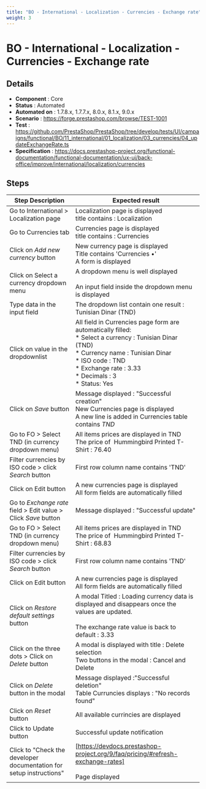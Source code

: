 ```yaml
---
title: "BO - International - Localization - Currencies - Exchange rate"
weight: 3
---
```


# BO - International - Localization - Currencies - Exchange rate
## Details
* **Component** : Core
* **Status** : Automated
* **Automated on** : 1.7.8.x, 1.7.7.x, 8.0.x, 8.1.x, 9.0.x
* **Scenario** : https://forge.prestashop.com/browse/TEST-1001
* **Test** : https://github.com/PrestaShop/PrestaShop/tree/develop/tests/UI/campaigns/functional/BO/11_international/01_localization/03_currencies/04_updateExchangeRate.ts
* **Specification** : https://docs.prestashop-project.org/functional-documentation/functional-documentation/ux-ui/back-office/improve/international/localization/currencies

## Steps
| Step Description | Expected result |
| ----- | ----- |
| Go to International > Localization page | Localization page is displayed<br>title contains : Localization |
| Go to Currencies tab | Currencies page is displayed<br>title contains : Currencies |
| Click on *Add new currency* button | New currency page is displayed<br>Title contains 'Currencies •'<br>A form is displayed |
| Click on Select a currency dropdown menu | A dropdown menu is well displayed<br><br>An input field inside the dropdown menu is displayed |
| Type data in the input field | The dropdown list contain one result : Tunisian Dinar (TND) |
| Click on value in the dropdownlist | All field in Currencies page form are automatically filled:<br> * Select a currency : Tunisian Dinar (TND)<br> * Currency name : Tunisian Dinar <br> * ISO code : TND<br> * Exchange rate : 3.33<br> * Decimals : 3<br> * Status: Yes |
| Click on *Save* button | Message displayed : "Successful creation"<br>New Currencies page is displayed<br>A new line is added in Currencies table contains *TND* |
| Go to FO > Select TND (in currency dropdown menu) | All items prices are displayed in TND<br>The price of  Hummingbird Printed T-Shirt : 76.40 |
| Filter currencies by ISO code > click *Search* button | First row column name contains 'TND' |
| Click on Edit button | A new currencies page is displayed<br>All form fields are automatically filled |
| Go to *Exchange rate* field > Edit value > Click *Save* button | Message displayed : "Successful update" |
| Go to FO > Select TND (in currency dropdown menu) | All items prices are displayed in TND<br>The price of  Hummingbird Printed T-Shirt : 68.83 |
| Filter currencies by ISO code > click *Search* button | First row column name contains 'TND' |
| Click on Edit button | A new currencies page is displayed<br>All form fields are automatically filled |
| Click on *Restore default settings* button | A modal Titled : Loading currency data is displayed and disappears once the values are updated.<br><br>The exchange rate value is back to default : 3.33 |
| Click on the three dots > Click on *Delete* button | A modal is displayed with title : Delete selection<br>Two buttons in the modal : Cancel and Delete |
| Click on *Delete* button in the modal | Message displayed :"Successful deletion"<br>Table Curruncies displays : "No records found" |
| Click on *Reset* button | All available currincies are displayed |
| Click to Update button | Successful update notification |
| Click to "Check the developer documentation for setup instructions" | [https://devdocs.prestashop-project.org/9/faq/pricing/#refresh-exchange-rates]<br><br>Page displayed |
